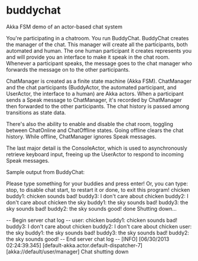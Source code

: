 buddychat
=========

Akka FSM demo of an actor-based chat system

You're participating in a chatroom.  You run BuddyChat.  BuddyChat creates the manager of the chat.
This manager will create all the participants, both automated and human.  The one human participant
it creates represents you and will provide you an interface to make it speak in the chat room.
Whenever a participant speaks, the message goes to the chat manager who forwards the message on to
the other participants.

ChatManager is created as a finite state machine (Akka FSM).  ChatManager and the chat participants
(BuddyActor, the automated participant, and UserActor, the interface to a human) are Akka actors.
When a participant sends a Speak message to ChatManager, it's recorded by ChatManager then forwarded
to the other participants.  The chat history is passed among transitions as state data.

There's also the ability to enable and disable the chat room, toggling between ChatOnline and
ChatOffline states.  Going offline clears the chat history.  While offline, ChatManager ignores
Speak messages.

The last major detail is the ConsoleActor, which is used to asynchronously retrieve keyboard
input, freeing up the UserActor to respond to incoming Speak messages.

Sample output from BuddyChat:

Please type something for your buddies and press enter!
Or, you can type:
stop, to disable chat
start, to restart it
or done, to exit this program!
chicken
buddy1: chicken sounds bad!
buddy3: I don't care about chicken
buddy2: I don't care about chicken
the sky
buddy1: the sky sounds bad!
buddy3: the sky sounds bad!
buddy2: the sky sounds good!
done
Shutting down...

-- Begin server chat log --
user: chicken
buddy1: chicken sounds bad!
buddy3: I don't care about chicken
buddy2: I don't care about chicken
user: the sky
buddy1: the sky sounds bad!
buddy3: the sky sounds bad!
buddy2: the sky sounds good!
-- End server chat log --
[INFO] [06/30/2013 02:24:39.345] [default-akka.actor.default-dispatcher-7] [akka://default/user/manager] Chat shutting down
